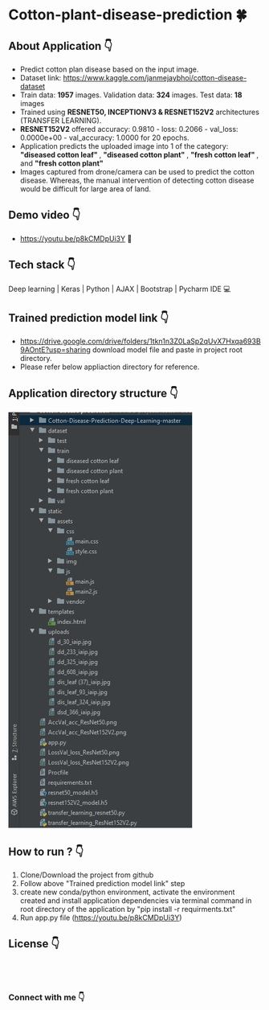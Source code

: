 # Cotton-plant-disease-prediction :four_leaf_clover:

## About Application :point_down:
* Predict cotton plan disease based on the input image.
* Dataset link: https://www.kaggle.com/janmejaybhoi/cotton-disease-dataset
* Train data: <strong>1957</strong> images. Validation data: <strong>324</strong> images. Test data: <strong>18</strong> images
* Trained using <strong>RESNET50, INCEPTIONV3 & RESNET152V2</strong> architectures (TRANSFER LEARNING).
* <strong>RESNET152V2</strong> offered accuracy: 0.9810 - loss: 0.2066 - val_loss: 0.0000e+00 - val_accuracy: 1.0000 for 20 epochs.
* Application predicts the uploaded image into 1 of the category: <strong>"diseased cotton leaf" </strong>, <strong>"diseased cotton plant" </strong>, <strong>"fresh cotton leaf" </strong>, and <strong>"fresh cotton plant"</strong> 
* Images captured from drone/camera can be used to predict the cotton disease. Whereas, the manual intervention of detecting cotton disease would be difficult for large area of land.

## Demo video :point_down:
* https://youtu.be/p8kCMDpUi3Y :movie_camera:

## Tech stack :point_down:
Deep learning | Keras | Python | AJAX | Bootstrap | Pycharm IDE :computer:

## Trained prediction model link :point_down:
* https://drive.google.com/drive/folders/1tkn1n3Z0LaSp2qUvX7Hxqa693B9AOntE?usp=sharing download model file and paste in project root directory.
* Please refer below appliaction directory for reference.

## Application directory structure :point_down:
![](https://github.com/Akshaykumarcp/cotton-plant-disease-prediction/blob/main/images/directory_structure.jpg)

## How to run ? :point_down:
1. Clone/Download the project from github
2. Follow above "Trained prediction model link" step
3. create new conda/python environment, activate the environment created and install application dependencies via terminal command in root directory of the application by "pip install -r requirments.txt"
4. Run app.py file (https://youtu.be/p8kCMDpUi3Y)

## License :point_down:
[<img align="left" alt="" width="52px" src="https://icon-icons.com/icons2/2649/PNG/512/mit_license_icon_160873.png" />](https://spdx.org/licenses/MIT.html)

<br/><br/>

### Connect with me :point_down:

[<img align="left" alt="" width="22px" src="https://simpleicons.org/icons/linkedin.svg" />](https://www.linkedin.com/in/abdul-ameer/)
[<img align="left" alt="" width="22px" src="https://simpleicons.org/icons/github.svg" />](https://github.com/ameerkings123)

